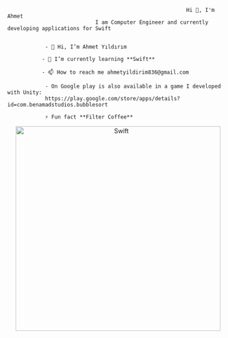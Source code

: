                                    
                                                             Hi 👋, I'm Ahmet
                                I am Computer Engineer and currently developing applications for Swift

                
                - 👋 Hi, I’m Ahmet Yıldırım
               
               - 🌱 I’m currently learning **Swift**
               
               - 📫 How to reach me ahmetyildirim836@gmail.com
                
                - On Google play is also available in a game I developed with Unity:
                https://play.google.com/store/apps/details?id=com.benamadstudios.bubblesort
                
                ⚡ Fun fact **Filter Coffee**
                
<p align="left"><p align="center"> 
 <img width="467" alt="Swift" align="center" src="https://user-images.githubusercontent.com/39477363/111865051-c0937400-8975-11eb-9909-00c1a349800e.png"> 
                                                                                                                                






                        
